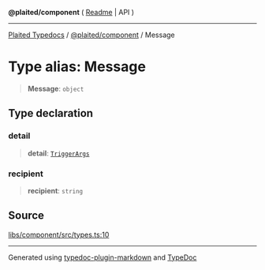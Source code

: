 **@plaited/component** ( [Readme](../README.md) \| API )

***

[Plaited Typedocs](../../../modules.md) / [@plaited/component](../modules.md) / Message

# Type alias: Message

> **Message**: `object`

## Type declaration

### detail

> **detail**: [`TriggerArgs`](../../behavioral/type-aliases/TriggerArgs.md)

### recipient

> **recipient**: `string`

## Source

[libs/component/src/types.ts:10](https://github.com/plaited/plaited/blob/b0dd907/libs/component/src/types.ts#L10)

***

Generated using [typedoc-plugin-markdown](https://www.npmjs.com/package/typedoc-plugin-markdown) and [TypeDoc](https://typedoc.org/)

